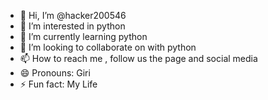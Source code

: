 - 👋 Hi, I’m @hacker200546
- 👀 I’m interested in python
- 🌱 I’m currently learning python
- 💞️ I’m looking to collaborate on with python
- 📫 How to reach me , follow us the page and social media
- 😄 Pronouns: Giri
- ⚡ Fun fact: My Life 

<!---
hacker200546/hacker200546 is a ✨ special ✨ repository because its `README.md` (this file) appears on your GitHub profile.
You can click the Preview link to take a look at your changes.
--->
